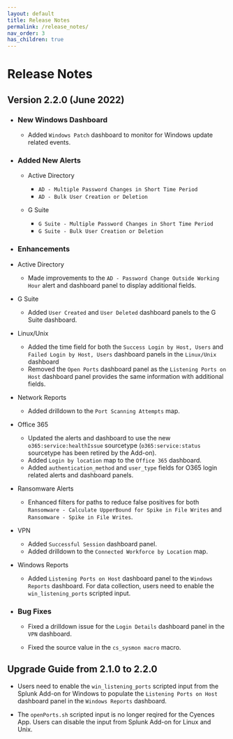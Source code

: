 ```yaml
---
layout: default
title: Release Notes
permalink: /release_notes/
nav_order: 3
has_children: true
---
```


# Release Notes

## Version 2.2.0 (June 2022)


* ### New Windows Dashboard 
    * Added `Windows Patch` dashboard to monitor for Windows update related events.

* ### Added New Alerts

   * Active Directory
      * `AD - Multiple Password Changes in Short Time Period` 
      * `AD - Bulk User Creation or Deletion` 
           
   * G Suite
      * `G Suite - Multiple Password Changes in Short Time Period` 
      * `G Suite - Bulk User Creation or Deletion` 

* ### Enhancements 

* Active Directory 
    * Made improvements to the `AD - Password Change Outside Working Hour` alert and dashboard panel to display additional fields.

* G Suite
    * Added `User Created` and `User Deleted` dashboard panels to the G Suite dashboard.

* Linux/Unix 
    * Added the time field for both the `Success Login by Host, Users` and `Failed Login by Host, Users` dashboard panels in the `Linux/Unix` dashboard
    * Removed the `Open Ports` dashboard panel as the `Listening Ports on Host` dashboard panel provides the same information with additional fields.

* Network Reports   
    * Added drilldown to the `Port Scanning Attempts` map.

* Office 365
    * Updated the alerts and dashboard to use the new `o365:service:healthIssue` sourcetype (`o365:service:status` sourcetype has been retired by the Add-on).
    * Added `Login by location` map to the `Office 365` dashboard.
    * Added `authentication_method` and `user_type` fields for O365 login related alerts and dashboard panels.

* Ransomware Alerts
    * Enhanced filters for paths to reduce false positives for both `Ransomware - Calculate UpperBound for Spike in File Writes` and `Ransomware - Spike in File Writes`.

* VPN 
    * Added `Successful Session` dashboard panel.
    * Added drilldown to the `Connected Workforce by Location` map.

* Windows Reports 
    * Added `Listening Ports on Host` dashboard panel to the `Windows Reports` dashboard. For data collection, users need to enable the `win_listening_ports` scripted input.


* ### Bug Fixes
    * Fixed a drilldown issue for the `Login Details` dashboard panel in the `VPN` dashboard.

    * Fixed the source value in the `cs_sysmon macro` macro.


## Upgrade Guide from 2.1.0 to 2.2.0

* Users need to enable the `win_listening_ports` scripted input from the Splunk Add-on for Windows to populate the `Listening Ports on Host` dashboard panel in the `Windows Reports` dashboard.

* The `openPorts.sh` scripted input is no longer reqired for the Cyences App. Users can disable the input from Splunk Add-on for Linux and Unix.
